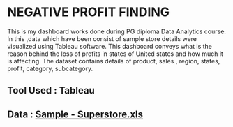 # NEGATIVE PROFIT FINDING
This is my dashboard works done during PG diploma Data Analytics course. In this ,data which have been consist of sample store details were visualized using Tableau software. 
This dashboard conveys what is the reason behind the loss of profits in states of United states and how much it is affecting. The dataset contains details of product, sales , region, states, profit, category, subcategory.

## Tool Used : Tableau 
## Data : [Sample - Superstore.xls](https://github.com/Sachinsn19/EduBridge/files/7027589/Sample.-.Superstore.xls)

